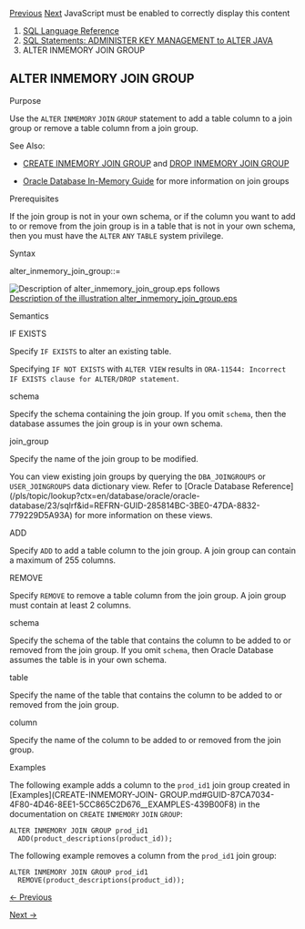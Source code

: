 [Previous](ALTER-INDEXTYPE.md) [Next](ALTER-JAVA.md) JavaScript must be
enabled to correctly display this content

  1. [SQL Language Reference ](index.md)
  2. [ SQL Statements: ADMINISTER KEY MANAGEMENT to ALTER JAVA](SQL-Statements-ADMINISTER-KEY-MANAGEMENT-to-ALTER-JAVA.md)
  3. ALTER INMEMORY JOIN GROUP

## ALTER INMEMORY JOIN GROUP

Purpose

Use the `ALTER` `INMEMORY` `JOIN` `GROUP` statement to add a table column to a
join group or remove a table column from a join group.

See Also:

  * [CREATE INMEMORY JOIN GROUP](CREATE-INMEMORY-JOIN-GROUP.md#GUID-87CA7034-4F80-4D46-8EE1-5CC865C2D676) and [DROP INMEMORY JOIN GROUP](DROP-INMEMORY-JOIN-GROUP.md#GUID-520D0E9A-B577-4BCD-B6CB-8EB448C0686D)

  * [Oracle Database In-Memory Guide](/pls/topic/lookup?ctx=en/database/oracle/oracle-database/23/sqlrf&id=INMEM-GUID-3E5491C4-B345-4A8E-8B1B-8DC150C8A797) for more information on join groups 

Prerequisites

If the join group is not in your own schema, or if the column you want to add
to or remove from the join group is in a table that is not in your own schema,
then you must have the `ALTER` `ANY` `TABLE` system privilege.

Syntax

alter_inmemory_join_group::=

![Description of alter_inmemory_join_group.eps
follows](https://docs.oracle.com/en/database/oracle/oracle-database/23/sqlrf/img/alter_inmemory_join_group.gif)  
[Description of the illustration
alter_inmemory_join_group.eps](img_text/alter_inmemory_join_group.md)

Semantics

IF EXISTS

Specify `IF EXISTS` to alter an existing table.

Specifying `IF NOT EXISTS` with `ALTER VIEW` results in `ORA-11544: Incorrect
IF EXISTS clause for ALTER/DROP statement`.

schema

Specify the schema containing the join group. If you omit `schema`, then the
database assumes the join group is in your own schema.

join_group

Specify the name of the join group to be modified.

You can view existing join groups by querying the `DBA_JOINGROUPS` or
`USER_JOINGROUPS` data dictionary view. Refer to [Oracle Database
Reference](/pls/topic/lookup?ctx=en/database/oracle/oracle-
database/23/sqlrf&id=REFRN-GUID-285814BC-3BE0-47DA-8832-779229D5A93A) for more
information on these views.

ADD

Specify `ADD` to add a table column to the join group. A join group can
contain a maximum of 255 columns.

REMOVE

Specify `REMOVE` to remove a table column from the join group. A join group
must contain at least 2 columns.

schema

Specify the schema of the table that contains the column to be added to or
removed from the join group. If you omit `schema`, then Oracle Database
assumes the table is in your own schema.

table

Specify the name of the table that contains the column to be added to or
removed from the join group.

column

Specify the name of the column to be added to or removed from the join group.

Examples

The following example adds a column to the `prod_id1` join group created in
[Examples](CREATE-INMEMORY-JOIN-
GROUP.md#GUID-87CA7034-4F80-4D46-8EE1-5CC865C2D676__EXAMPLES-439B00F8) in
the documentation on `CREATE` `INMEMORY` `JOIN` `GROUP`:

    
    
    ALTER INMEMORY JOIN GROUP prod_id1
      ADD(product_descriptions(product_id));

The following example removes a column from the `prod_id1` join group:

    
    
    ALTER INMEMORY JOIN GROUP prod_id1
      REMOVE(product_descriptions(product_id));


[← Previous](ALTER-INDEXTYPE.md)

[Next →](ALTER-JAVA.md)

